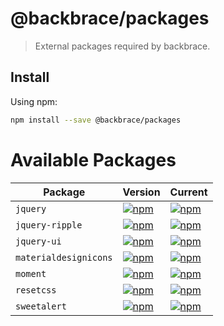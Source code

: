 
# @backbrace/packages

> External packages required by backbrace.

## Install

Using npm:

```sh
npm install --save @backbrace/packages
```

# Available Packages

| Package | Version | Current |
|--------|-------|-------|
| `jquery` | [![npm](https://img.shields.io/badge/npm-v3.3.1-blue.svg?maxAge=2592000)](https://www.npmjs.com/package/jquery/v/3.3.1) | [![npm](https://img.shields.io/npm/v/jquery.svg?maxAge=3600)](https://www.npmjs.com/package/jquery) |
| `jquery-ripple` | [![npm](https://img.shields.io/badge/npm-v0.2.4-blue.svg?maxAge=2592000)](https://www.npmjs.com/package/jquery-ripple/v/0.2.4) | [![npm](https://img.shields.io/npm/v/jquery-ripple.svg?maxAge=3600)](https://www.npmjs.com/package/jquery-ripple) |
| `jquery-ui` | [![npm](https://img.shields.io/badge/npm-v1.12.1-blue.svg?maxAge=2592000)](https://www.npmjs.com/package/jquery-ui-dist/v/1.12.1) | [![npm](https://img.shields.io/npm/v/jquery-ui-dist.svg?maxAge=3600)](https://www.npmjs.com/package/jquery-ui-dist) |
| `materialdesignicons` | [![npm](https://img.shields.io/badge/npm-v2.7.94-blue.svg?maxAge=2592000)](https://www.npmjs.com/package/@mdi/font/v/2.7.94) | [![npm](https://img.shields.io/npm/v/@mdi/font.svg?maxAge=3600)](https://www.npmjs.com/package/@mdi/font) |
| `moment` | [![npm](https://img.shields.io/badge/npm-v2.22.2-blue.svg?maxAge=2592000)](https://www.npmjs.com/package/moment/v/2.22.2) | [![npm](https://img.shields.io/npm/v/moment.svg?maxAge=3600)](https://www.npmjs.com/package/moment) |
| `resetcss` | [![npm](https://img.shields.io/badge/npm-v4.0.1-blue.svg?maxAge=2592000)](https://www.npmjs.com/package/reset-css/v/4.0.1) | [![npm](https://img.shields.io/npm/v/reset-css.svg?maxAge=3600)](https://www.npmjs.com/package/reset-css) |
| `sweetalert` | [![npm](https://img.shields.io/badge/npm-v1.1.3-blue.svg?maxAge=2592000)](https://www.npmjs.com/package/sweetalert/v/1.1.3) | [![npm](https://img.shields.io/npm/v/sweetalert.svg?maxAge=3600)](https://www.npmjs.com/package/sweetalert) |